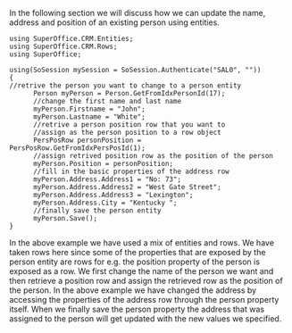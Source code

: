<properties date="2016-05-11"
SortOrder="7"
/>

 

In the following section we will discuss how we can update the name, address and position of an existing person using entities.

```
using SuperOffice.CRM.Entities;
using SuperOffice.CRM.Rows;
using SuperOffice;
 
using(SoSession mySession = SoSession.Authenticate("SAL0", ""))
{
//retrive the person you want to change to a person entity
      Person myPerson = Person.GetFromIdxPersonId(17);
      //change the first name and last name
      myPerson.Firstname = "John";
      myPerson.Lastname = "White";
      //retrive a person position row that you want to
      //assign as the person position to a row object
      PersPosRow personPosition =
PersPosRow.GetFromIdxPersPosId(1);
      //assign retrived position row as the position of the person
      myPerson.Position = personPosition;
      //fill in the basic properties of the address row
      myPerson.Address.Address1 = "No: 73";
      myPerson.Address.Address2 = "West Gate Street";
      myPerson.Address.Address3 = "Lexington";
      myPerson.Address.City = "Kentucky ";
      //finally save the person entity
      myPerson.Save(); 
}
```

 

In the above example we have used a mix of entities and rows. We have taken rows here since some of the properties that are exposed by the person entity are rows for e.g. the position property of the person is exposed as a row. We first change the name of the person we want and then retrieve a position row and assign the retrieved row as the position of the person.  In the above example we have changed the address by accessing the properties of the address row through the person property itself. When we finally save the person property the address that was assigned to the person will get updated with the new values we specified.
